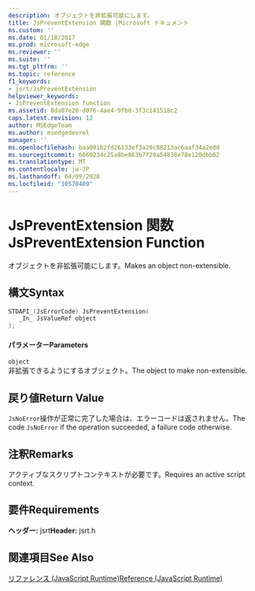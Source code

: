 ```yaml
---
description: オブジェクトを非拡張可能にします。
title: JsPreventExtension 関数 |Microsoft ドキュメント
ms.custom: ''
ms.date: 01/18/2017
ms.prod: microsoft-edge
ms.reviewer: ''
ms.suite: ''
ms.tgt_pltfrm: ''
ms.topic: reference
f1_keywords:
- jsrt/JsPreventExtension
helpviewer_keywords:
- JsPreventExtension function
ms.assetid: 8da07e20-d076-4ae4-9fb0-3f3c141518c2
caps.latest.revision: 12
author: MSEdgeTeam
ms.author: msedgedevrel
manager: ''
ms.openlocfilehash: baa001b2fd26133ef3a20c88213ac6aaf34a2e0d
ms.sourcegitcommit: 6860234c25a8be863b7f29a54838e78e120dbb62
ms.translationtype: MT
ms.contentlocale: ja-JP
ms.lasthandoff: 04/09/2020
ms.locfileid: "10570409"
---
```

# <span data-ttu-id="da500-103">JsPreventExtension 関数</span><span class="sxs-lookup"><span data-stu-id="da500-103">JsPreventExtension Function</span></span>
<span data-ttu-id="da500-104">オブジェクトを非拡張可能にします。</span><span class="sxs-lookup"><span data-stu-id="da500-104">Makes an object non-extensible.</span></span>  
  
## <span data-ttu-id="da500-105">構文</span><span class="sxs-lookup"><span data-stu-id="da500-105">Syntax</span></span>  
  
```cpp  
STDAPI_(JsErrorCode) JsPreventExtension(  
   _In_ JsValueRef object  
);  
```  
  
#### <span data-ttu-id="da500-106">パラメーター</span><span class="sxs-lookup"><span data-stu-id="da500-106">Parameters</span></span>  
 `object`  
 <span data-ttu-id="da500-107">非拡張できるようにするオブジェクト。</span><span class="sxs-lookup"><span data-stu-id="da500-107">The object to make non-extensible.</span></span>  
  
## <span data-ttu-id="da500-108">戻り値</span><span class="sxs-lookup"><span data-stu-id="da500-108">Return Value</span></span>  
 <span data-ttu-id="da500-109">`JsNoError`操作が正常に完了した場合は、エラーコードは返されません。</span><span class="sxs-lookup"><span data-stu-id="da500-109">The code `JsNoError` if the operation succeeded, a failure code otherwise.</span></span>  
  
## <span data-ttu-id="da500-110">注釈</span><span class="sxs-lookup"><span data-stu-id="da500-110">Remarks</span></span>  
 <span data-ttu-id="da500-111">アクティブなスクリプトコンテキストが必要です。</span><span class="sxs-lookup"><span data-stu-id="da500-111">Requires an active script context.</span></span>  
  
## <span data-ttu-id="da500-112">要件</span><span class="sxs-lookup"><span data-stu-id="da500-112">Requirements</span></span>  
 <span data-ttu-id="da500-113">**ヘッダー:** jsrt</span><span class="sxs-lookup"><span data-stu-id="da500-113">**Header:** jsrt.h</span></span>  
  
## <span data-ttu-id="da500-114">関連項目</span><span class="sxs-lookup"><span data-stu-id="da500-114">See Also</span></span>  
 [<span data-ttu-id="da500-115">リファレンス (JavaScript Runtime)</span><span class="sxs-lookup"><span data-stu-id="da500-115">Reference (JavaScript Runtime)</span></span>](../chakra-hosting/reference-javascript-runtime.md)